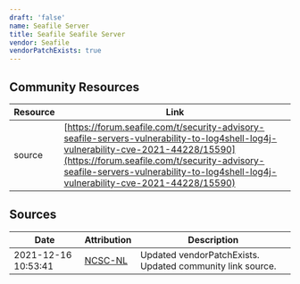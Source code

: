 ```yaml
---
draft: 'false'
name: Seafile Server
title: Seafile Seafile Server
vendor: Seafile
vendorPatchExists: true
---
```



## Community Resources
| Resource | Link |
| --- | --- |
| source | [https://forum.seafile.com/t/security-advisory-seafile-servers-vulnerability-to-log4shell-log4j-vulnerability-cve-2021-44228/15590](https://forum.seafile.com/t/security-advisory-seafile-servers-vulnerability-to-log4shell-log4j-vulnerability-cve-2021-44228/15590) |


## Sources
| Date | Attribution | Description |
| --- | --- | --- |
| 2021-12-16 10:53:41 | [NCSC-NL](https://github.com/NCSC-NL/log4shell/blob/main/software/README.md) | Updated vendorPatchExists. Updated community link source.  |

